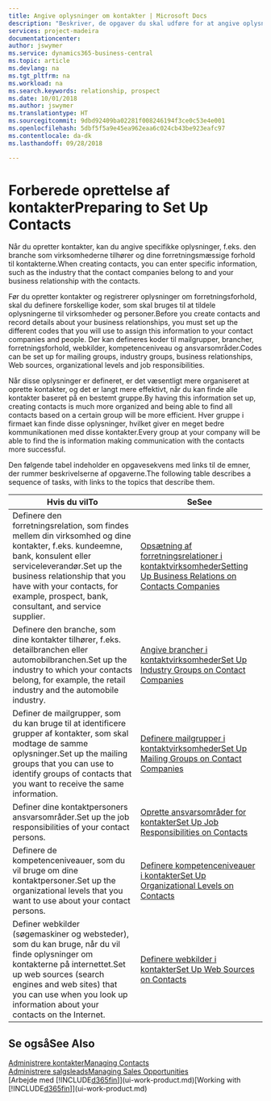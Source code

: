 ```yaml
---
title: Angive oplysninger om kontakter | Microsoft Docs
description: "Beskriver, de opgaver du skal udføre for at angive oplysninger og koder, f.eks. om brancher og forretningsrelationer, før du opretter kontakter."
services: project-madeira
documentationcenter: 
author: jswymer
ms.service: dynamics365-business-central
ms.topic: article
ms.devlang: na
ms.tgt_pltfrm: na
ms.workload: na
ms.search.keywords: relationship, prospect
ms.date: 10/01/2018
ms.author: jswymer
ms.translationtype: HT
ms.sourcegitcommit: 9dbd92409ba02281f008246194f3ce0c53e4e001
ms.openlocfilehash: 5dbf5f5a9e45ea962eaa6c024cb43be923eafc97
ms.contentlocale: da-dk
ms.lasthandoff: 09/28/2018

---
```

# <a name="preparing-to-set-up-contacts"></a><span data-ttu-id="de3ee-103">Forberede oprettelse af kontakter</span><span class="sxs-lookup"><span data-stu-id="de3ee-103">Preparing to Set Up Contacts</span></span>
<span data-ttu-id="de3ee-104">Når du opretter kontakter, kan du angive specifikke oplysninger, f.eks. den branche som virksomhederne tilhører og dine forretningsmæssige forhold til kontakterne.</span><span class="sxs-lookup"><span data-stu-id="de3ee-104">When creating contacts, you can enter specific information, such as the industry that the contact companies belong to and your business relationship with the contacts.</span></span>

<span data-ttu-id="de3ee-105">Før du opretter kontakter og registrerer oplysninger om forretningsforhold, skal du definere forskellige koder, som skal bruges til at tildele oplysningerne til virksomheder og personer.</span><span class="sxs-lookup"><span data-stu-id="de3ee-105">Before you create contacts and record details about your business relationships, you must set up the different codes that you will use to assign this information to your contact companies and people.</span></span> <span data-ttu-id="de3ee-106">Der kan defineres koder til mailgrupper, brancher, forretningsforhold, webkilder, kompetenceniveau og ansvarsområder.</span><span class="sxs-lookup"><span data-stu-id="de3ee-106">Codes can be set up for mailing groups, industry groups, business relationships, Web sources, organizational levels and job responsibilities.</span></span>

<span data-ttu-id="de3ee-107">Når disse oplysninger er defineret, er det væsentligt mere organiseret at oprette kontakter, og det er langt mere effektivt, når du kan finde alle kontakter baseret på en bestemt gruppe.</span><span class="sxs-lookup"><span data-stu-id="de3ee-107">By having this information set up, creating contacts is much more organized and being able to find all contacts based on a certain group will be more efficient.</span></span> <span data-ttu-id="de3ee-108">Hver gruppe i firmaet kan finde disse oplysninger, hvilket giver en meget bedre kommunikationen med disse kontakter.</span><span class="sxs-lookup"><span data-stu-id="de3ee-108">Every group at your company will be able to find the is information making communication with the contacts more successful.</span></span>

<span data-ttu-id="de3ee-109">Den følgende tabel indeholder en opgavesekvens med links til de emner, der rummer beskrivelserne af opgaverne.</span><span class="sxs-lookup"><span data-stu-id="de3ee-109">The following table describes a sequence of tasks, with links to the topics that describe them.</span></span> 

| <span data-ttu-id="de3ee-110">Hvis du vil</span><span class="sxs-lookup"><span data-stu-id="de3ee-110">To</span></span> | <span data-ttu-id="de3ee-111">Se</span><span class="sxs-lookup"><span data-stu-id="de3ee-111">See</span></span> |
| --- | --- |
| <span data-ttu-id="de3ee-112">Definere den forretningsrelation, som findes mellem din virksomhed og dine kontakter, f.eks. kundeemne, bank, konsulent eller serviceleverandør.</span><span class="sxs-lookup"><span data-stu-id="de3ee-112">Set up the business relationship that you have with your contacts, for example, prospect, bank, consultant, and service supplier.</span></span> |[<span data-ttu-id="de3ee-113">Opsætning af forretningsrelationer i kontaktvirksomheder</span><span class="sxs-lookup"><span data-stu-id="de3ee-113">Setting Up Business Relations on Contacts Companies</span></span>](marketing-business-relations.md) |
| <span data-ttu-id="de3ee-114">Definere den branche, som dine kontakter tilhører, f.eks. detailbranchen eller automobilbranchen.</span><span class="sxs-lookup"><span data-stu-id="de3ee-114">Set up the industry to which your contacts belong, for example, the retail industry and the automobile industry.</span></span> |[<span data-ttu-id="de3ee-115">Angive brancher i kontaktvirksomheder</span><span class="sxs-lookup"><span data-stu-id="de3ee-115">Set Up Industry Groups on Contact Companies</span></span>](marketing-industry-groups.md) |
| <span data-ttu-id="de3ee-116">Definer de mailgrupper, som du kan bruge til at identificere grupper af kontakter, som skal modtage de samme oplysninger.</span><span class="sxs-lookup"><span data-stu-id="de3ee-116">Set up the mailing groups that you can use to identify groups of contacts that you want to receive the same information.</span></span> |[<span data-ttu-id="de3ee-117">Definere mailgrupper i kontaktvirksomheder</span><span class="sxs-lookup"><span data-stu-id="de3ee-117">Set Up Mailing Groups on Contact Companies</span></span>](marketing-mailing-groups.md) |
| <span data-ttu-id="de3ee-118">Definer dine kontaktpersoners ansvarsområder.</span><span class="sxs-lookup"><span data-stu-id="de3ee-118">Set up the job responsibilities of your contact persons.</span></span> |[<span data-ttu-id="de3ee-119">Oprette ansvarsområder for kontakter</span><span class="sxs-lookup"><span data-stu-id="de3ee-119">Set Up Job Responsibilities on Contacts</span></span>](marketing-job-responsibilities.md) |
| <span data-ttu-id="de3ee-120">Definere de kompetenceniveauer, som du vil bruge om dine kontaktpersoner.</span><span class="sxs-lookup"><span data-stu-id="de3ee-120">Set up the organizational levels that you want to use about your contact persons.</span></span> |[<span data-ttu-id="de3ee-121">Definere kompetenceniveauer i kontakter</span><span class="sxs-lookup"><span data-stu-id="de3ee-121">Set Up Organizational Levels on Contacts</span></span>](marketing-organizational-levels.md) |
| <span data-ttu-id="de3ee-122">Definer webkilder (søgemaskiner og websteder), som du kan bruge, når du vil finde oplysninger om kontakterne på internettet.</span><span class="sxs-lookup"><span data-stu-id="de3ee-122">Set up web sources (search engines and web sites) that you can use when you look up information about your contacts on the Internet.</span></span> |[<span data-ttu-id="de3ee-123">Definere webkilder i kontakter</span><span class="sxs-lookup"><span data-stu-id="de3ee-123">Set Up Web Sources on Contacts</span></span>](marketing-web-sources.md) |

## <a name="see-also"></a><span data-ttu-id="de3ee-124">Se også</span><span class="sxs-lookup"><span data-stu-id="de3ee-124">See Also</span></span>
[<span data-ttu-id="de3ee-125">Administrere kontakter</span><span class="sxs-lookup"><span data-stu-id="de3ee-125">Managing Contacts</span></span>](marketing-contacts.md)  
[<span data-ttu-id="de3ee-126">Administrere salgsleads</span><span class="sxs-lookup"><span data-stu-id="de3ee-126">Managing Sales Opportunities</span></span>](marketing-manage-sales-opportunities.md)  
<span data-ttu-id="de3ee-127">[Arbejde med [!INCLUDE[d365fin](includes/d365fin_md.md)]](ui-work-product.md)</span><span class="sxs-lookup"><span data-stu-id="de3ee-127">[Working with [!INCLUDE[d365fin](includes/d365fin_md.md)]](ui-work-product.md)</span></span>

